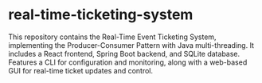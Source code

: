 # real-time-ticketing-system
This repository contains the Real-Time Event Ticketing System, implementing the Producer-Consumer Pattern with Java multi-threading. It includes a React frontend, Spring Boot backend, and SQLite database. Features a CLI for configuration and monitoring, along with a web-based GUI for real-time ticket updates and control.
